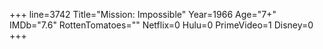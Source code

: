 +++
line=3742
Title="Mission: Impossible"
Year=1966
Age="7+"
IMDb="7.6"
RottenTomatoes=""
Netflix=0
Hulu=0
PrimeVideo=1
Disney=0
+++

